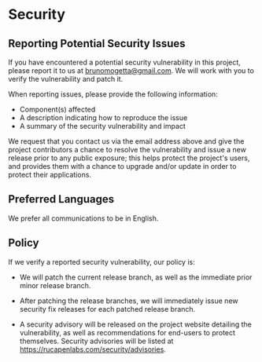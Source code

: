 <!-- BEGIN FRONT END TEMPLATE SECURITY.MD V1.0.0 BLOCK -->

# Security

## Reporting Potential Security Issues

If you have encountered a potential security vulnerability in this project,
please report it to us at <brunomogetta@gmail.com>. We will work with you to
verify the vulnerability and patch it.

When reporting issues, please provide the following information:

- Component(s) affected
- A description indicating how to reproduce the issue
- A summary of the security vulnerability and impact

We request that you contact us via the email address above and give the
project contributors a chance to resolve the vulnerability and issue a new
release prior to any public exposure; this helps protect the project's
users, and provides them with a chance to upgrade and/or update in order to
protect their applications.

## Preferred Languages

We prefer all communications to be in English.

## Policy

If we verify a reported security vulnerability, our policy is:

- We will patch the current release branch, as well as the immediate prior minor
  release branch.

- After patching the release branches, we will immediately issue new security
  fix releases for each patched release branch.

- A security advisory will be released on the project website detailing the
  vulnerability, as well as recommendations for end-users to protect themselves.
  Security advisories will be listed at https://rucapenlabs.com/security/advisories.

<!-- END OF FRONT END TEMPLATE SECURITY.MD BLOCK -->
